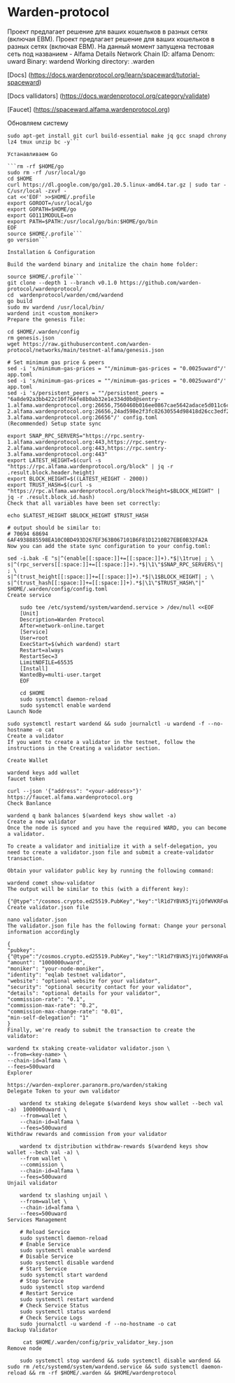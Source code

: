# Warden-protocol
Проект предлагает решение для ваших кошельков в разных сетях (включая ЕВМ). Проект предлагает решение для ваших кошельков в разных сетях (включая ЕВМ). На данный момент запущена тестовая сеть под названием - Alfama
Details
Network Chain ID: alfama
Denom: uward
Binary: wardend
Working directory: .warden

[Docs] (https://docs.wardenprotocol.org/learn/spaceward/tutorial-spaceward)


[Docs vallidators] (https://docs.wardenprotocol.org/category/validate)


[Faucet] (https://spaceward.alfama.wardenprotocol.org)



Обновляем систему 

```sudo apt update
sudo apt-get install git curl build-essential make jq gcc snapd chrony lz4 tmux unzip bc -y```

Устанавливаем Go

```rm -rf $HOME/go
sudo rm -rf /usr/local/go
cd $HOME
curl https://dl.google.com/go/go1.20.5.linux-amd64.tar.gz | sudo tar -C/usr/local -zxvf -
cat <<'EOF' >>$HOME/.profile
export GOROOT=/usr/local/go
export GOPATH=$HOME/go
export GO111MODULE=on
export PATH=$PATH:/usr/local/go/bin:$HOME/go/bin
EOF
source $HOME/.profile```
go version```

Installation & Configuration

Build the wardend binary and initalize the chain home folder:

source $HOME/.profile```
git clone --depth 1 --branch v0.1.0 https://github.com/warden-protocol/wardenprotocol/
cd  wardenprotocol/warden/cmd/wardend
go build
sudo mv wardend /usr/local/bin/
wardend init <custom_moniker>
Prepare the genesis file:

cd $HOME/.warden/config
rm genesis.json
wget https://raw.githubusercontent.com/warden-protocol/networks/main/testnet-alfama/genesis.json

# Set minimum gas price & peers
sed -i 's/minimum-gas-prices = ""/minimum-gas-prices = "0.0025uward"/' app.toml
sed -i 's/minimum-gas-prices = ""/minimum-gas-prices = "0.0025uward"/' app.toml
sed -i 's/persistent_peers = ""/persistent_peers = "6a8de92a3bb422c10f764fe8b0ab32e1e334d0bd@sentry-1.alfama.wardenprotocol.org:26656,7560460b016ee0867cae5642adace5d011c6c0ae@sentry-2.alfama.wardenprotocol.org:26656,24ad598e2f3fc82630554d98418d26cc3edf28b9@sentry-3.alfama.wardenprotocol.org:26656"/' config.toml
(Recommended) Setup state sync

export SNAP_RPC_SERVERS="https://rpc.sentry-1.alfama.wardenprotocol.org:443,https://rpc.sentry-2.alfama.wardenprotocol.org:443,https://rpc.sentry-3.alfama.wardenprotocol.org:443"
export LATEST_HEIGHT=$(curl -s "https://rpc.alfama.wardenprotocol.org/block" | jq -r .result.block.header.height)
export BLOCK_HEIGHT=$((LATEST_HEIGHT - 2000))
export TRUST_HASH=$(curl -s "https://rpc.alfama.wardenprotocol.org/block?height=$BLOCK_HEIGHT" | jq -r .result.block_id.hash)
Check that all variables have been set correctly:

echo $LATEST_HEIGHT $BLOCK_HEIGHT $TRUST_HASH

# output should be similar to:
# 70694 68694 6AF4938885598EA10C0BD493D267EF363B067101B6F81D1210B27EBE0B32FA2A
Now you can add the state sync configuration to your config.toml:

sed -i.bak -E "s|^(enable[[:space:]]+=[[:space:]]+).*$|\1true| ; \
s|^(rpc_servers[[:space:]]+=[[:space:]]+).*$|\1\"$SNAP_RPC_SERVERS\"| ; \
s|^(trust_height[[:space:]]+=[[:space:]]+).*$|\1$BLOCK_HEIGHT| ; \
s|^(trust_hash[[:space:]]+=[[:space:]]+).*$|\1\"$TRUST_HASH\"|" $HOME/.warden/config/config.toml
Create service

    sudo tee /etc/systemd/system/wardend.service > /dev/null <<EOF
    [Unit]
    Description=Warden Protocol
    After=network-online.target
    [Service]
    User=root
    ExecStart=$(which wardend) start
    Restart=always
    RestartSec=3
    LimitNOFILE=65535
    [Install]
    WantedBy=multi-user.target
    EOF
    
    cd $HOME
    sudo systemctl daemon-reload
    sudo systemctl enable wardend
Launch Node

sudo systemctl restart wardend && sudo journalctl -u wardend -f --no-hostname -o cat
Create a validator
If you want to create a validator in the testnet, follow the instructions in the Creating a validator section.

Create Wallet

wardend keys add wallet
faucet token

curl --json '{"address": "<your-address>"}' https://faucet.alfama.wardenprotocol.org
Check Banlance

wardend q bank balances $(wardend keys show wallet -a)
Create a new validator
Once the node is synced and you have the required WARD, you can become a validator.

To create a validator and initialize it with a self-delegation, you need to create a validator.json file and submit a create-validator transaction.

Obtain your validator public key by running the following command:

wardend comet show-validator
The output will be similar to this (with a different key):

{"@type":"/cosmos.crypto.ed25519.PubKey","key":"lR1d7YBVK5jYijOfWVKRFoWCsS4dg3kagT7LB9GnG8I="}
Create validator.json file

nano validator.json
The validator.json file has the following format: Change your personal information accordingly

{    
"pubkey": {"@type":"/cosmos.crypto.ed25519.PubKey","key":"lR1d7YBVK5jYijOfWVKRFoWCsS4dg3kagT7LB9GnG8I="},
"amount": "1000000uward",
"moniker": "your-node-moniker",
"identity": "eqlab testnet validator",
"website": "optional website for your validator",
"security": "optional security contact for your validator",
"details": "optional details for your validator",
"commission-rate": "0.1",
"commission-max-rate": "0.2",
"commission-max-change-rate": "0.01",
"min-self-delegation": "1"
}
Finally, we're ready to submit the transaction to create the validator:

wardend tx staking create-validator validator.json \
--from=<key-name> \
--chain-id=alfama \
--fees=500uward
Explorer

https://warden-explorer.paranorm.pro/warden/staking
Delegate Token to your own validator

    wardend tx staking delegate $(wardend keys show wallet --bech val -a)  1000000uward \
    --from=wallet \
    --chain-id=alfama \
    --fees=500uward
Withdraw rewards and commission from your validator

    wardend tx distribution withdraw-rewards $(wardend keys show wallet --bech val -a) \
    --from wallet \
    --commission \
    --chain-id=alfama \
    --fees=500uward
Unjail validator

    wardend tx slashing unjail \
    --from=wallet \
    --chain-id=alfama \
    --fees=500uward
Services Management

    # Reload Service
    sudo systemctl daemon-reload
    # Enable Service
    sudo systemctl enable wardend
    # Disable Service
    sudo systemctl disable wardend
    # Start Service
    sudo systemctl start wardend
    # Stop Service
    sudo systemctl stop wardend
    # Restart Service
    sudo systemctl restart wardend
    # Check Service Status
    sudo systemctl status wardend
    # Check Service Logs
    sudo journalctl -u wardend -f --no-hostname -o cat
Backup Validator

     cat $HOME/.warden/config/priv_validator_key.json
Remove node

    sudo systemctl stop wardend && sudo systemctl disable wardend && sudo rm /etc/systemd/system/wardend.service && sudo systemctl daemon-reload && rm -rf $HOME/.warden && $HOME/wardenprotocol
